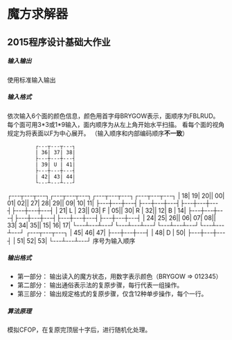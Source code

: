 # 魔方求解器
## 2015程序设计基础大作业
##### 输入输出
使用标准输入输出
##### 输入格式
依次输入6个面的颜色信息，颜色用首字母BRYGOW表示，面顺序为FBLRUD。
每个面可用3\*3或1\*9输入，面内顺序为从左上角开始水平扫描。
看每个面的视角规定为将表面以F为中心展开。
（输入顺序和内部编码顺序**不一致**）

             ┌---┬---┬---┐
             | 36| 37| 38|
             ├---┼---┼---┤
             | 39| U | 41|
             ├---┼---┼---┤
             | 42| 43| 44|
             └---┴---┴---┘
┌---┬---┬---┐┌---┬---┬---┐┌---┬---┬---┐┌---┬---┬---┐
| 18| 19| 20|| 00| 01| 02|| 27| 28| 29|| 09| 10| 11|
├---┼---┼---┤├---┼---┼---┤├---┼---┼---┤├---┼---┼---┤
| 21| L | 23|| 03| F | 05|| 30| R | 32|| 12| B | 14|
├---┼---┼---┤├---┼---┼---┤├---┼---┼---┤├---┼---┼---┤
| 24| 25| 26|| 06| 07| 08|| 33| 34| 35|| 15| 16| 17|
└---┴---┴---┘└---┴---┴---┘└---┴---┴---┘└---┴---┴---┘
             ┌---┬---┬---┐
             | 45| 46| 47|
             ├---┼---┼---┤
             | 48| D | 50|
             ├---┼---┼---┤
             | 51| 52| 53|
             └---┴---┴---┘  序号为输入顺序

##### 输出格式
* 第一部分：
输出读入的魔方状态，用数字表示颜色（BRYGOW => 012345）
* 第二部分：
输出通俗表示法的复原步骤，每行代表一组操作。
* 第三部分：
输出规定格式的复原步骤，仅含12种单步操作，每个一行。
##### 算法原理
模拟CFOP，在复原完顶层十字后，进行随机化处理。



